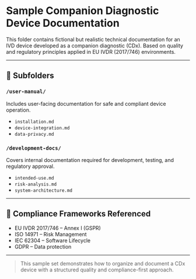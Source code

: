 # Sample Companion Diagnostic Device Documentation

This folder contains fictional but realistic technical documentation for an IVD device developed as a companion diagnostic (CDx). Based on quality and regulatory principles applied in EU IVDR (2017/746) environments.

---

## 📂 Subfolders

### `/user-manual/`
Includes user-facing documentation for safe and compliant device operation.

- `installation.md`
- `device-integration.md`
- `data-privacy.md`

### `/development-docs/`
Covers internal documentation required for development, testing, and regulatory approval.

- `intended-use.md`
- `risk-analysis.md`
- `system-architecture.md`

---

## 🔐 Compliance Frameworks Referenced

- EU IVDR 2017/746 – Annex I (GSPR)
- ISO 14971 – Risk Management
- IEC 62304 – Software Lifecycle
- GDPR – Data protection

---

> This sample set demonstrates how to organize and document a CDx device with a structured quality and compliance-first approach.

